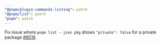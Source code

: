 ```yaml
---
"@pnpm/plugin-commands-listing": patch
"@pnpm/list": patch
"pnpm": patch
---
```


Fix issue where `pnpm list --json pkg` shows `"private": false` for a private package [#8519](https://github.com/pnpm/pnpm/issues/8519).
